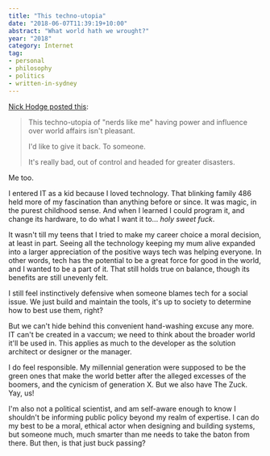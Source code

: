 ```yaml
---
title: "This techno-utopia"
date: "2018-06-07T11:39:19+10:00"
abstract: "What world hath we wrought?"
year: "2018"
category: Internet
tag:
- personal
- philosophy
- politics
- written-in-sydney
---
```

[Nick Hodge posted this]\:

> This techno-utopia of "nerds like me" having power and influence over world affairs isn't pleasant.
> 
> I'd like to give it back. To someone.
>
> It's really bad, out of control and headed for greater disasters.

Me too.

I entered IT as a kid because I loved technology. That blinking family 486 held more of my fascination than anything before or since. It was magic, in the purest childhood sense. And when I learned I could program it, and change its hardware, to do what I want it to... *holy sweet fuck*.

It wasn't till my teens that I tried to make my career choice a moral decision, at least in part. Seeing all the technology keeping my mum alive expanded into a larger appreciation of the positive ways tech was helping everyone. In other words, tech has the potential to be a great force for good in the world, and I wanted to be a part of it. That still holds true on balance, though its benefits are still unevenly felt.

I still feel instinctively defensive when someone blames tech for a social issue. We just build and maintain the tools, it's up to society to determine how to best use them, right?

But we can't hide behind this convenient hand-washing excuse any more. IT can't be created in a vaccum; we need to think about the broader world it'll be used in. This applies as much to the developer as the solution architect or designer or the manager.

I do feel responsible. My millennial generation were supposed to be the green ones that make the world better after the alleged excesses of the boomers, and the cynicism of generation X. But we also have The Zuck. Yay, us!

I'm also not a political scientist, and am self-aware enough to know I shouldn't be informing public policy beyond my realm of expertise. I can do my best to be a moral, ethical actor when designing and building systems, but someone much, much smarter than me needs to take the baton from there. But then, is that just buck passing?

[Nick Hodge posted this]: https://twitter.com/RealNickHodge/status/1004159602315780096

